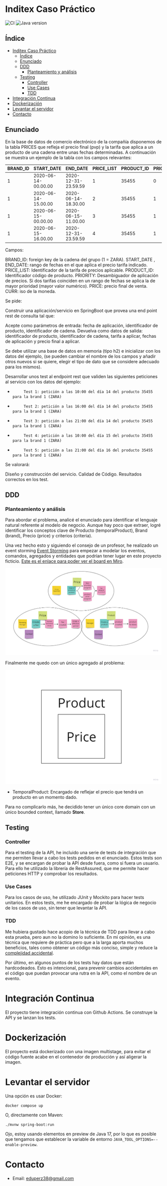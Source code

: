 # Inditex Caso Práctico

![CI](https://github.com/DanielRamosAcosta/inditex-backend-test/actions/workflows/main.yml/badge.svg)
![Java version](https://img.shields.io/badge/JDK-17%20preview-blue)

## Índice

- [Inditex Caso Práctico](#inditex-caso-pr-ctico)
    * [Índice](#-ndice)
    * [Enunciado](#enunciado)
    * [DDD](#ddd)
        + [Planteamiento y análisis](#planteamiento-y-an-lisis)
    * [Testing](#testing)
        + [Controller](#controller)
        + [Use Cases](#use-cases)
        + [TDD](#tdd)
- [Integración Continua](#integraci-n-continua)
- [Dockerización](#dockerizaci-n)
- [Levantar el servidor](#levantar-el-servidor)
- [Contacto](#contacto)

## Enunciado

En la base de datos de comercio electrónico de la compañía disponemos de la tabla PRICES que refleja el precio final (pvp) y la tarifa que aplica a un producto de una cadena entre unas fechas determinadas. A continuación se muestra un ejemplo de la tabla con los campos relevantes:

| BRAND_ID | START_DATE          | END_DATE            | PRICE_LIST | PRODUCT_ID | PRIORITY | PRICE | CURR |
|----------|---------------------|---------------------|------------|------------|----------|-------|------|
| 1        | 2020-06-14-00.00.00 | 2020-12-31-23.59.59 | 1          | 35455      | 0        | 35.50 | EUR  |
| 1        | 2020-06-14-15.00.00 | 2020-06-14-18.30.00 | 2          | 35455      | 1        | 25.45 | EUR  |
| 1        | 2020-06-15-00.00.00 | 2020-06-15-11.00.00 | 3          | 35455      | 1        | 30.50 | EUR  |
| 1        | 2020-06-15-16.00.00 | 2020-12-31-23.59.59 | 4          | 35455      | 1        | 38.95 | EUR  |

Campos:

BRAND_ID: foreign key de la cadena del grupo (1 = ZARA).
START_DATE , END_DATE: rango de fechas en el que aplica el precio tarifa indicado.
PRICE_LIST: Identificador de la tarifa de precios aplicable.
PRODUCT_ID: Identificador código de producto.
PRIORITY: Desambiguador de aplicación de precios. Si dos tarifas coinciden en un rango de fechas se aplica la de mayor prioridad (mayor valor numérico).
PRICE: precio final de venta.
CURR: iso de la moneda.

Se pide:

Construir una aplicación/servicio en SpringBoot que provea una end point rest de consulta  tal que:

Acepte como parámetros de entrada: fecha de aplicación, identificador de producto, identificador de cadena.
Devuelva como datos de salida: identificador de producto, identificador de cadena, tarifa a aplicar, fechas de aplicación y precio final a aplicar.

Se debe utilizar una base de datos en memoria (tipo h2) e inicializar con los datos del ejemplo, (se pueden cambiar el nombre de los campos y añadir otros nuevos si se quiere, elegir el tipo de dato que se considere adecuado para los mismos).

Desarrollar unos test al endpoint rest que  validen las siguientes peticiones al servicio con los datos del ejemplo:

-          Test 1: petición a las 10:00 del día 14 del producto 35455   para la brand 1 (ZARA)
-          Test 2: petición a las 16:00 del día 14 del producto 35455   para la brand 1 (ZARA)
-          Test 3: petición a las 21:00 del día 14 del producto 35455   para la brand 1 (ZARA)
-          Test 4: petición a las 10:00 del día 15 del producto 35455   para la brand 1 (ZARA)
-          Test 5: petición a las 21:00 del día 16 del producto 35455   para la brand 1 (ZARA)


Se valorará:

Diseño y construcción del servicio.
Calidad de Código.
Resultados correctos en los test.


## DDD 

### Planteamiento y análisis


Para abordar el problema, analicé el enunciado para identificar el lenguaje natural referente al modelo de negocio. Aunque hay poco que extraer, logré identificar los conceptos clave de Producto (temporalProduct), Brand (brand), Precio (price) y criterios (criteria).

Una vez hecho esto y siguiendo el consejo de un profesor, he realizado un event storming [Event Storming][event storming] para empezar a modelar los eventos, comandos, agregados y entidades que podrían tener lugar en este proyecto ficticio. [Este es el enlace para poder ver el board en Miro][event storming workshop].

![Captura del Miro del workshop de Event Storming](./docs/images/event-storming-workshop.png)

Finalmente me quedo con un único agregado al problema:

![Simple diagrama de agregados y entidades](./docs/images/aggregates-and-entities.png)

* TemporalProduct: Encargado de reflejar el precio que tendrá un producto en un momento dado.

Para no complicarlo más, he decidido tener un único core domain con un único bounded context, llamado **Store**.

## Testing

### Controller

Para el testing de la API, he incluido una serie de tests de integración que me permiten llevar a cabo los tests pedidos en el enunciado. Estos tests son E2E, y se encargan de probar la API desde fuera, como si fuera un usuario.
Para ello he utilizado la librería de RestAssured, que me permite hacer peticiones HTTP y comprobar los resultados.

### Use Cases

Para los casos de uso, he utilizado JUnit y Mockito para hacer tests unitarios. En estos tests, me he encargado de probar la lógica de negocio de los casos de uso, sin tener que levantar la API.

### TDD

Me hubiera gustado hace acopio de la técnica de TDD para llevar a cabo esta prueba, pero aun no la domino lo suficiente. En mi opinión, es una técnica que requiere de práctica pero que a la larga aporta muchos beneficios, tales como obtener un código más conciso, simple y reduce la [complejidad accidental][accidental complexity].

Por último, en algunos puntos de los tests hay datos que están hardcodeados. Esto es intencional, para prevenir cambios accidentales en el código que puedan provocar una rutra en la API, como el nombre de un evento.

# Integración Continua

El proyecto tiene integración continua con Github Actions. Se construye la API y se lanzan los tests.

# Dockerización

El proyecto está dockerizado con una imagen multistage, para evitar el código fuente acabe en el contenedor de producción y así aligerar la imagen.

# Levantar el servidor

Una opción es usar Docker:

```
docker compose up
```

O, directamente con Maven:

```
./mvnw spring-boot:run
```

Ojo, estoy usando elementos en preview de Java 17, por lo que es posible que tengamos que establecer la variable de entorno `JAVA_TOOL_OPTIONS=--enable-preview`.

# Contacto

* Email: eduperz38@gmail.com

[iddd book]: https://www.amazon.es/Implementing-Domain-Driven-Design-Vaughn-Vernon/dp/0321834577
[ubiquitous language]: https://othercode.es/blog/domain-driven-design-lenguaje-ubicuo
[event storming]: https://www.eventstorming.com
[event storming workshop]: https://miro.com/app/board/uXjVKRAH_rw=/?share_link_id=630634142392
[accidental complexity]: https://es.wikipedia.org/wiki/Accidental_complexity 